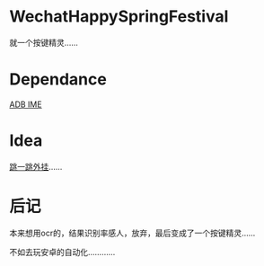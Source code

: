 # WechatHappySpringFestival
就一个按键精灵……

# Dependance
[ADB IME]

# Idea
[跳一跳外挂]……

[ADB IME]:https://github.com/senzhk/ADBKeyBoard
[跳一跳外挂]:https://github.com/wangshub/wechat_jump_game

# 后记
本来想用ocr的，结果识别率感人，放弃，最后变成了一个按键精灵……

不如去玩安卓的自动化…………
